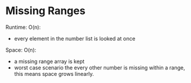 # Missing Ranges

Runtime: O(n):
- every element in the number list is looked at once

Space: O(n):
- a missing range array is kept
- worst case scenario the every other number is missing within a range, this means space grows linearly.